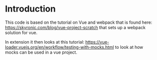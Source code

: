 # Introduction

This code is based on the tutorial on Vue and webpack that is found here: https://skyronic.com/blog/vue-project-scratch that sets up a webpack solution for vue.

In extension it then looks at this tutorial: https://vue-loader.vuejs.org/en/workflow/testing-with-mocks.html to look at how mocks can be used in a vue project.
